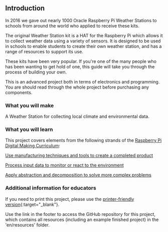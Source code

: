 ## Introduction

In 2016 we gave out nearly 1000 Oracle Raspberry Pi Weather Stations to schools from around the world who applied to receive these kits.

The original Weather Station kit is a HAT for the Raspberry Pi which allows it to collect weather data using a variety of sensors. It is designed to be used in schools to enable students to create their own weather station, and has a range of resources to support its use.

These kits have been very popular. If you're one of the many people who has been wanting to get hold of one, this guide will take you through the process of building your own.

This is an advanced project both in terms of electronics and programming. You are should read through the whole project before purchasing any components. 

### What you will make

A Weather Station for collecting local climate and environmental data.

### What you will learn

This project covers elements from the following strands of the [Raspberry Pi Digital Making Curriculum](http://rpf.io/curriculum):

[Use manufacturing techniques and tools to create a completed product](https://curriculum.raspberrypi.org/manufacture/developer/)

[Process input data to monitor or react to the environment](https://curriculum.raspberrypi.org/physical-computing/developer/)

[Apply abstraction and decomposition to solve more complex problems](https://curriculum.raspberrypi.org/programming/developer/)

### Additional information for educators

If you need to print this project, please use the [printer-friendly version](https://projects.raspberrypi.org/en/projects/project-name/print){:target="_blank"}.

Use the link in the footer to access the GitHub repository for this project, which contains all resources (including an example finished project) in the 'en/resources' folder.
